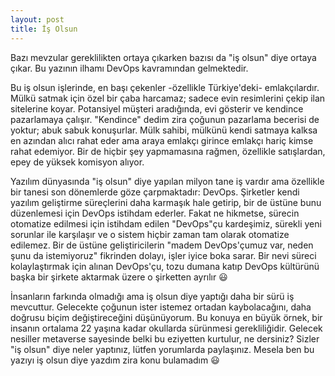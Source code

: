 ```yaml
---
layout: post
title: İş Olsun
---
```


Bazı mevzular gereklilikten ortaya çıkarken bazısı da "iş olsun" diye ortaya çıkar. Bu yazının ilhamı DevOps kavramından gelmektedir.

Bu iş olsun işlerinde, en başı çekenler -özellikle Türkiye'deki- emlakçılardır. Mülkü satmak için özel bir çaba harcamaz; sadece evin resimlerini çekip ilan sitelerine koyar. Potansiyel müşteri aradığında, evi gösterir ve kendince pazarlamaya çalışır. "Kendince" dedim zira çoğunun pazarlama becerisi de yoktur; abuk sabuk konuşurlar. Mülk sahibi, mülkünü kendi satmaya kalksa en azından alıcı rahat eder ama araya emlakçı girince emlakçı hariç kimse rahat edemiyor. Bir de hiçbir şey yapmamasına rağmen, özellikle satışlardan, epey de yüksek komisyon alıyor.

Yazılım dünyasında "iş olsun" diye yapılan milyon tane iş vardır ama özellikle bir tanesi son dönemlerde göze çarpmaktadır: DevOps. Şirketler kendi yazılım geliştirme süreçlerini daha karmaşık hale getirip, bir de üstüne bunu düzenlemesi için DevOps istihdam ederler. Fakat ne hikmetse, sürecin otomatize edilmesi için istihdam edilen "DevOps"çu kardeşimiz, sürekli yeni sorunlar ile karşılaşır ve o sistem hiçbir zaman tam olarak otomatize edilemez. Bir de üstüne geliştiricilerin "madem DevOps'çumuz var, neden şunu da istemiyoruz" fikrinden dolayı, işler iyice boka sarar. Bir nevi süreci kolaylaştırmak için alınan DevOps'çu, tozu dumana katıp DevOps kültürünü başka bir şirkete aktarmak üzere o şirketten ayrılır 😃

İnsanların farkında olmadığı ama iş olsun diye yaptığı daha bir sürü iş mevcuttur. Gelecekte çoğunun ister istemez ortadan kaybolacağını, daha doğrusu biçim değiştireceğini düşünüyorum. Bu konuya en büyük örnek, bir insanın ortalama 22 yaşına kadar okullarda sürünmesi gerekliliğidir. Gelecek nesiller metaverse sayesinde belki bu eziyetten kurtulur, ne dersiniz? Sizler "iş olsun" diye neler yaptınız, lütfen yorumlarda paylaşınız. Mesela ben bu yazıyı iş olsun diye yazdım zira konu bulamadım 😃